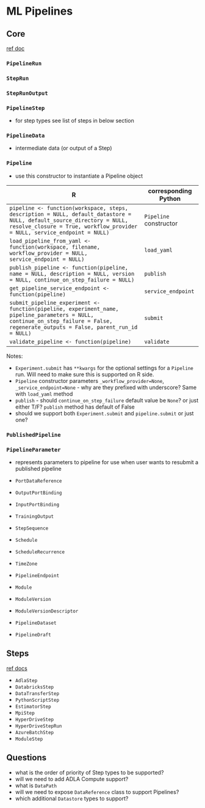 # ML Pipelines

## Core

[ref doc](https://docs.microsoft.com/en-us/python/api/azureml-pipeline-core/azureml.pipeline.core?view=azure-ml-py)
### `PipelineRun`
### `StepRun`
### `StepRunOutput`
### `PipelineStep`
  * for step types see list of steps in below section
### `PipelineData`
  * intermediate data (or output of a Step)

### `Pipeline`
  * use this constructor to instantiate a Pipeline object

R   | corresponding Python
--- | --------------------
`pipeline <- function(workspace, steps, description = NULL, default_datastore = NULL, default_source_directory = NULL, resolve_closure = True, workflow_provider = NULL, service_endpoint = NULL)` | `Pipeline` constructor
`load_pipeline_from_yaml <- function(workspace, filename, workflow_provider = NULL, service_endpoint = NULL)` | `load_yaml`
`publish_pipeline <- function(pipeline, name = NULL, description = NULL, version = NULL, continue_on_step_failure = NULL)` | `publish`
`get_pipeline_service_endpoint <- function(pipeline)` | `service_endpoint`
`submit_pipeline_experiment <- function(pipeline, experiment_name, pipeline_parameters = NULL, continue_on_step_failure = False, regenerate_outputs = False, parent_run_id = NULL)` | `submit`
`validate_pipeline <- function(pipeline)` | `validate`

Notes:

* `Experiment.submit` has `**kwargs` for the optional settings for a `Pipeline` run. Will need to make sure this is supported on R side.
* `Pipeline` constructor parameters `_workflow_provider=None`, `_service_endpoint=None` - why are they prefixed with underscore? Same with `load_yaml` method
* `publish` - should `continue_on_step_failure` default value be `None`? or just either T/F? `publish` method has default of False
* should we support both `Experiment.submit` and `pipeline.submit` or just one?

### `PublishedPipeline`
### `PipelineParameter`
  * represents parameters to pipeline for use when user wants to resubmit a published pipeline

* `PortDataReference`
* `OutputPortBinding`
* `InputPortBinding`
* `TrainingOutput`
* `StepSequence`
* `Schedule`
* `ScheduleRecurrence`
* `TimeZone`
* `PipelineEndpoint`
* `Module`
* `ModuleVersion`
* `ModuleVersionDescriptor`
* `PipelineDataset`
* `PipelineDraft`


## Steps

[ref docs](https://docs.microsoft.com/en-us/python/api/azureml-pipeline-steps/azureml.pipeline.steps?view=azure-ml-py)
* `AdlaStep`
* `DatabricksStep`
* `DataTransferStep`
* `PythonScriptStep`
* `EstimatorStep`
* `MpiStep`
* `HyperDriveStep`
* `HyperDriveStepRun`
* `AzureBatchStep`
* `ModuleStep`

## Questions
* what is the order of priority of Step types to be supported?
* will we need to add ADLA Compute support?
* what is `DataPath`
* will we need to expose `DataReference` class to support Pipelines?
* which additional `Datastore` types to support?
